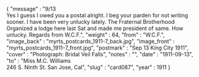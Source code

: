 {
  "message" : "9/13<br>Yes I guess I owed you a postal alright. I beg your parden for not writing sooner. I have been very unlucky lately. The Fraternal Brotherhood Organized a lodge here last Sat and made me president of same. How unlucky. Regards from W.C.F.",
  "weight" : 64,
  "from" : "W.C.F.",
  "image_back" : "myrts_postcards_1911-7_back.jpg",
  "image_front" : "myrts_postcards_1911-7_front.jpg",
  "postmark" : "Sep 13 King City 1911",
  "cover" : "Photograph: Bridal Veil Falls",
  "notes" : "",
  "date" : "1911-09-13",
  "to" : "Miss M.C. Williams<br> 246 S. Ninth St. San Jose, Cal",
  "slug" : "card087",
  "year" : 1911
}
